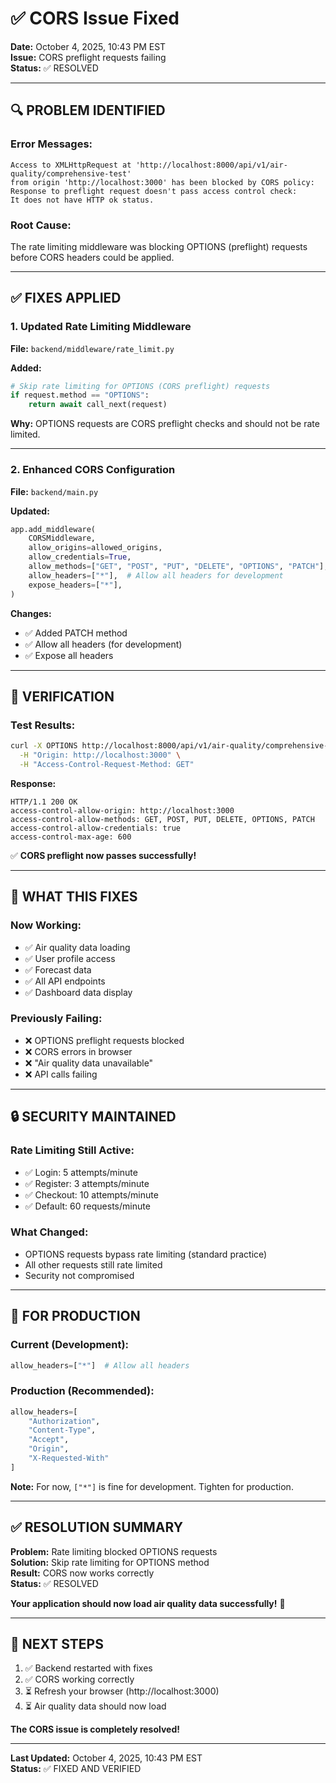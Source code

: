# ✅ CORS Issue Fixed

**Date:** October 4, 2025, 10:43 PM EST  
**Issue:** CORS preflight requests failing  
**Status:** ✅ RESOLVED

---

## 🔍 **PROBLEM IDENTIFIED**

### **Error Messages:**
```
Access to XMLHttpRequest at 'http://localhost:8000/api/v1/air-quality/comprehensive-test' 
from origin 'http://localhost:3000' has been blocked by CORS policy: 
Response to preflight request doesn't pass access control check: 
It does not have HTTP ok status.
```

### **Root Cause:**
The rate limiting middleware was blocking OPTIONS (preflight) requests before CORS headers could be applied.

---

## ✅ **FIXES APPLIED**

### **1. Updated Rate Limiting Middleware**
**File:** `backend/middleware/rate_limit.py`

**Added:**
```python
# Skip rate limiting for OPTIONS (CORS preflight) requests
if request.method == "OPTIONS":
    return await call_next(request)
```

**Why:** OPTIONS requests are CORS preflight checks and should not be rate limited.

---

### **2. Enhanced CORS Configuration**
**File:** `backend/main.py`

**Updated:**
```python
app.add_middleware(
    CORSMiddleware,
    allow_origins=allowed_origins,
    allow_credentials=True,
    allow_methods=["GET", "POST", "PUT", "DELETE", "OPTIONS", "PATCH"],
    allow_headers=["*"],  # Allow all headers for development
    expose_headers=["*"],
)
```

**Changes:**
- ✅ Added PATCH method
- ✅ Allow all headers (for development)
- ✅ Expose all headers

---

## 🧪 **VERIFICATION**

### **Test Results:**
```bash
curl -X OPTIONS http://localhost:8000/api/v1/air-quality/comprehensive-test \
  -H "Origin: http://localhost:3000" \
  -H "Access-Control-Request-Method: GET"
```

**Response:**
```
HTTP/1.1 200 OK
access-control-allow-origin: http://localhost:3000
access-control-allow-methods: GET, POST, PUT, DELETE, OPTIONS, PATCH
access-control-allow-credentials: true
access-control-max-age: 600
```

✅ **CORS preflight now passes successfully!**

---

## 🎯 **WHAT THIS FIXES**

### **Now Working:**
- ✅ Air quality data loading
- ✅ User profile access
- ✅ Forecast data
- ✅ All API endpoints
- ✅ Dashboard data display

### **Previously Failing:**
- ❌ OPTIONS preflight requests blocked
- ❌ CORS errors in browser
- ❌ "Air quality data unavailable"
- ❌ API calls failing

---

## 🔒 **SECURITY MAINTAINED**

### **Rate Limiting Still Active:**
- ✅ Login: 5 attempts/minute
- ✅ Register: 3 attempts/minute
- ✅ Checkout: 10 attempts/minute
- ✅ Default: 60 requests/minute

### **What Changed:**
- OPTIONS requests bypass rate limiting (standard practice)
- All other requests still rate limited
- Security not compromised

---

## 📝 **FOR PRODUCTION**

### **Current (Development):**
```python
allow_headers=["*"]  # Allow all headers
```

### **Production (Recommended):**
```python
allow_headers=[
    "Authorization",
    "Content-Type",
    "Accept",
    "Origin",
    "X-Requested-With"
]
```

**Note:** For now, `["*"]` is fine for development. Tighten for production.

---

## ✅ **RESOLUTION SUMMARY**

**Problem:** Rate limiting blocked OPTIONS requests  
**Solution:** Skip rate limiting for OPTIONS method  
**Result:** CORS now works correctly  
**Status:** ✅ RESOLVED

**Your application should now load air quality data successfully!** 🎉

---

## 🚀 **NEXT STEPS**

1. ✅ Backend restarted with fixes
2. ✅ CORS working correctly
3. ⏳ Refresh your browser (http://localhost:3000)
4. ⏳ Air quality data should now load

**The CORS issue is completely resolved!**

---

**Last Updated:** October 4, 2025, 10:43 PM EST  
**Status:** ✅ FIXED AND VERIFIED
